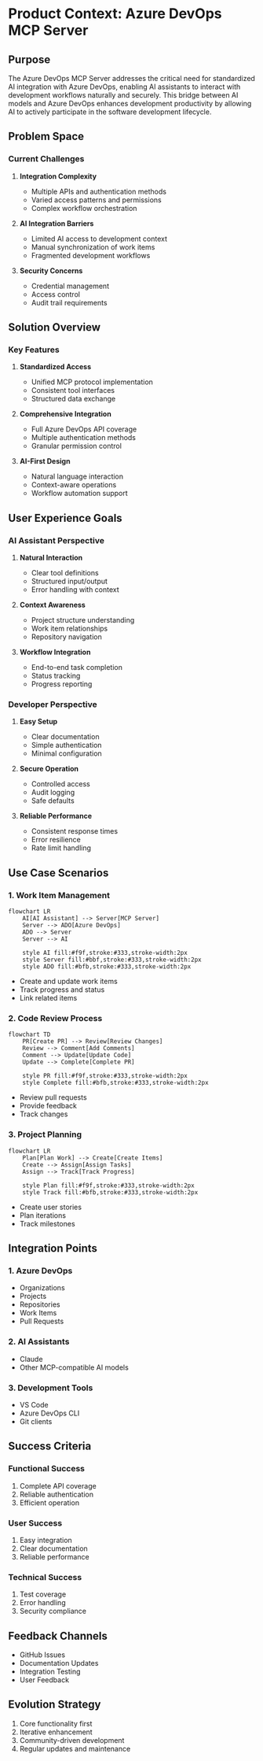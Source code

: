 # Product Context: Azure DevOps MCP Server

## Purpose
The Azure DevOps MCP Server addresses the critical need for standardized AI integration with Azure DevOps, enabling AI assistants to interact with development workflows naturally and securely. This bridge between AI models and Azure DevOps enhances development productivity by allowing AI to actively participate in the software development lifecycle.

## Problem Space

### Current Challenges
1. **Integration Complexity**
   - Multiple APIs and authentication methods
   - Varied access patterns and permissions
   - Complex workflow orchestration

2. **AI Integration Barriers**
   - Limited AI access to development context
   - Manual synchronization of work items
   - Fragmented development workflows

3. **Security Concerns**
   - Credential management
   - Access control
   - Audit trail requirements

## Solution Overview

### Key Features
1. **Standardized Access**
   - Unified MCP protocol implementation
   - Consistent tool interfaces
   - Structured data exchange

2. **Comprehensive Integration**
   - Full Azure DevOps API coverage
   - Multiple authentication methods
   - Granular permission control

3. **AI-First Design**
   - Natural language interaction
   - Context-aware operations
   - Workflow automation support

## User Experience Goals

### AI Assistant Perspective
1. **Natural Interaction**
   - Clear tool definitions
   - Structured input/output
   - Error handling with context

2. **Context Awareness**
   - Project structure understanding
   - Work item relationships
   - Repository navigation

3. **Workflow Integration**
   - End-to-end task completion
   - Status tracking
   - Progress reporting

### Developer Perspective
1. **Easy Setup**
   - Clear documentation
   - Simple authentication
   - Minimal configuration

2. **Secure Operation**
   - Controlled access
   - Audit logging
   - Safe defaults

3. **Reliable Performance**
   - Consistent response times
   - Error resilience
   - Rate limit handling

## Use Case Scenarios

### 1. Work Item Management
```mermaid
flowchart LR
    AI[AI Assistant] --> Server[MCP Server]
    Server --> ADO[Azure DevOps]
    ADO --> Server
    Server --> AI
    
    style AI fill:#f9f,stroke:#333,stroke-width:2px
    style Server fill:#bbf,stroke:#333,stroke-width:2px
    style ADO fill:#bfb,stroke:#333,stroke-width:2px
```

- Create and update work items
- Track progress and status
- Link related items

### 2. Code Review Process
```mermaid
flowchart TD
    PR[Create PR] --> Review[Review Changes]
    Review --> Comment[Add Comments]
    Comment --> Update[Update Code]
    Update --> Complete[Complete PR]
    
    style PR fill:#f9f,stroke:#333,stroke-width:2px
    style Complete fill:#bfb,stroke:#333,stroke-width:2px
```

- Review pull requests
- Provide feedback
- Track changes

### 3. Project Planning
```mermaid
flowchart LR
    Plan[Plan Work] --> Create[Create Items]
    Create --> Assign[Assign Tasks]
    Assign --> Track[Track Progress]
    
    style Plan fill:#f9f,stroke:#333,stroke-width:2px
    style Track fill:#bfb,stroke:#333,stroke-width:2px
```

- Create user stories
- Plan iterations
- Track milestones

## Integration Points

### 1. Azure DevOps
- Organizations
- Projects
- Repositories
- Work Items
- Pull Requests

### 2. AI Assistants
- Claude
- Other MCP-compatible AI models

### 3. Development Tools
- VS Code
- Azure DevOps CLI
- Git clients

## Success Criteria

### Functional Success
1. Complete API coverage
2. Reliable authentication
3. Efficient operation

### User Success
1. Easy integration
2. Clear documentation
3. Reliable performance

### Technical Success
1. Test coverage
2. Error handling
3. Security compliance

## Feedback Channels
- GitHub Issues
- Documentation Updates
- Integration Testing
- User Feedback

## Evolution Strategy
1. Core functionality first
2. Iterative enhancement
3. Community-driven development
4. Regular updates and maintenance
